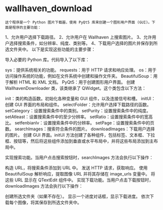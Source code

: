 # wallhaven_download

    这个程序是一个 Python 图片下载器，使用 PyQt5 库来创建一个图形用户界面 (GUI)。下面是程序的主要功能：
1、允许用户选择下载路径。
2、允许用户在 Wallhaven 上搜索图片。
3、允许用户选择搜索条件，如分辨率、纯度、类别等。
4、下载用户选择的图片并保存到所选文件夹中。
以下是实现这些功能的主要步骤：

导入必要的 Python 库。代码导入了以下库：

sys：提供系统相关的功能。
requests：用于 HTTP 请求和响应处理。
os：用于访问操作系统的功能，例如在文件系统中创建和操作文件夹。
BeautifulSoup：用于解析 HTML 和 XML 文档。
PyQt5：用于创建图形用户界面。
创建 WallhavenDownloader 类，该类继承了 QWidget。这个类包含以下方法：

init：类的构造函数。初始化各种变量和 GUI 组件，以及连接信号和槽。
initUI：创建 GUI 界面的布局和组件。
selectFolder：允许用户选择下载路径的函数。
setCategory：设置搜索条件中的类别。
setPurity：设置搜索条件中的纯度。
setAtleast：设置搜索条件中的至少分辨率。
setRatio：设置搜索条件中的宽高比。
setfenbianlv：设置搜索条件中的分辨率。
setPage：设置搜索条件中的页数。
searchImages：搜索符合条件的图片。
downloadImages：下载用户选择的图片。
创建 GUI 界面。initUI 方法创建了各种组件，包括标签、文本框、下拉框、按钮等，然后将这些组件添加到垂直或水平布局中，并将这些布局添加到主布局中。

实现搜索功能。当用户点击搜索按钮时，searchImages 方法会执行以下操作：

构造 URL，将搜索条件添加到 URL 中。
发送 HTTP 请求，获取响应。
使用 BeautifulSoup 解析响应，提取图像 URL 并将其存储在 image_urls 变量中。
将这些 URL 显示在 QTextEdit 组件中。
实现下载功能。当用户点击下载按钮时，downloadImages 方法会执行以下操作：

创建所选文件夹（如果不存在）。
显示一个进度对话框，显示下载进度。
依次下载每个图像，将其保存到所选文件夹中。
